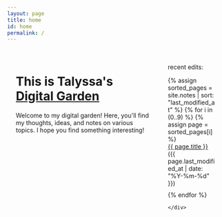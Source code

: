 ```yaml
---
layout: page
title: home
id: home
permalink: /
---
```

<html>
<head>
  <meta charset="UTF-8">
  <title>Talyssa's Digital Garden</title>
  <style>
    /* Define the layout of the two columns */
    .container {
      display: flex;
      flex-direction: row;
      max-width: 1000px;
      margin: 0 auto;
    }
    .left-column {
      width: 70%;
      padding: 20px;
      box-sizing: border-box;
    }
    .right-column {
      width: 30%;
      padding: 20px;
      box-sizing: border-box;
    }
    /* Style the recent edits list */
    ul {
      list-style-type: none;
      padding: 0;
    }
    li {
      margin-bottom: 10px;
    }
  </style>
</head>
<body>
  <div class="container">
    <div class="left-column">
      <h1>This is Talyssa's <a class="internal-link" href="/what-is-digital-gardening">Digital Garden</a></h1>
      <p>Welcome to my digital garden! Here, you'll find my thoughts, ideas, and notes on various topics. I hope you find something interesting!</p>
    </div>
    <div class="right-column">
      <p>recent edits:</p>
      <ul>
        {% assign sorted_pages = site.notes | sort: "last_modified_at" %}
        {% for i in (0..9) %}
          {% assign page = sorted_pages[i] %}
          <li><a href="{{ page.url }}">{{ page.title }}</a> ({{ page.last_modified_at | date: "%Y-%m-%d" }})</li>
        {% endfor %}
      </ul>

    </div>
  </div>
</body>
</html>


<style>
  .wrapper {
    max-width: 46em;
  }
</style>

